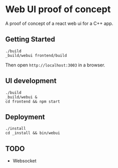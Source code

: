 # Web UI proof of concept

A proof of concept of a react web ui for a C++ app.

## Getting Started

    ./build
    _build/webui frontend/build

Then open `http://localhost:3003` in a browser.

## UI development

    ./build
    _build/webui &
    cd frontend && npm start

## Deployment

    ./install
    cd _install && bin/webui

## TODO

- Websocket
